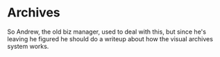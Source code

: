 # Archives

So Andrew, the old biz manager, used to deal with this, but since he's leaving he figured he should do a writeup about how the visual archives system works.
